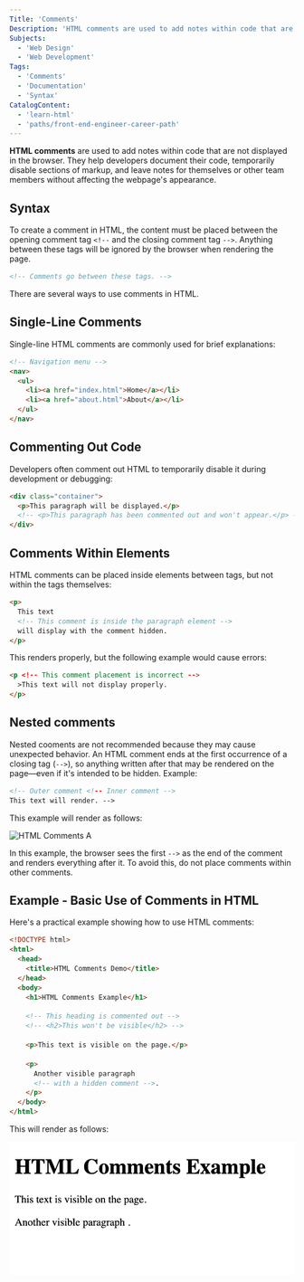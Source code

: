 ```yaml
---
Title: 'Comments'
Description: 'HTML comments are used to add notes within code that are not displayed in the browser.'
Subjects:
  - 'Web Design'
  - 'Web Development'
Tags:
  - 'Comments'
  - 'Documentation'
  - 'Syntax'
CatalogContent:
  - 'learn-html'
  - 'paths/front-end-engineer-career-path'
---
```


**HTML comments** are used to add notes within code that are not displayed in the browser. They help developers document their code, temporarily disable sections of markup, and leave notes for themselves or other team members without affecting the webpage's appearance.

## Syntax

To create a comment in HTML, the content must be placed between the opening comment tag `<!--` and the closing comment tag `-->`. Anything between these tags will be ignored by the browser when rendering the page.

```html
<!-- Comments go between these tags. -->
```

There are several ways to use comments in HTML.

## Single-Line Comments

Single-line HTML comments are commonly used for brief explanations:

```html
<!-- Navigation menu -->
<nav>
  <ul>
    <li><a href="index.html">Home</a></li>
    <li><a href="about.html">About</a></li>
  </ul>
</nav>
```

## Commenting Out Code

Developers often comment out HTML to temporarily disable it during development or debugging:

```html
<div class="container">
  <p>This paragraph will be displayed.</p>
  <!-- <p>This paragraph has been commented out and won't appear.</p> -->
</div>
```

## Comments Within Elements

HTML comments can be placed inside elements between tags, but not within the tags themselves:

```html
<p>
  This text
  <!-- This comment is inside the paragraph element -->
  will display with the comment hidden.
</p>
```

This renders properly, but the following example would cause errors:

```html
<p <!-- This comment placement is incorrect -->
  >This text will not display properly.
</p>
```

## Nested comments

Nested cooments are not recommended because they may cause unexpected behavior. An HTML comment ends at the first occurrence of a closing tag (`-->`), so anything written after that may be rendered on the page—even if it's intended to be hidden. Example:

```html
<!-- Outer comment <!-- Inner comment -->
This text will render. -->
```

This example will render as follows:

![HTML Comments A](https://raw.githubusercontent.com/Codecademy/docs/main/media/html-comments-2.png)

In this example, the browser sees the first `-->` as the end of the comment and renders everything after it. To avoid this, do not place comments within other comments.

## Example - Basic Use of Comments in HTML

Here's a practical example showing how to use HTML comments:

```html
<!DOCTYPE html>
<html>
  <head>
    <title>HTML Comments Demo</title>
  </head>
  <body>
    <h1>HTML Comments Example</h1>

    <!-- This heading is commented out -->
    <!-- <h2>This won't be visible</h2> -->

    <p>This text is visible on the page.</p>

    <p>
      Another visible paragraph
      <!-- with a hidden comment -->.
    </p>
  </body>
</html>
```

This will render as follows:

![HTML Comments B](https://raw.githubusercontent.com/Codecademy/docs/main/media/html-comments-1.png)
